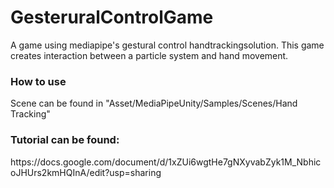 # GesteruralControlGame
<p>A game using mediapipe's gestural control handtrackingsolution. This game creates interaction between a particle system and hand movement. </p>

<h3> How to use </h3>
<p>Scene can be found in "Asset/MediaPipeUnity/Samples/Scenes/Hand Tracking" </p>

<h3> Tutorial can be found: </h3>
<p>https://docs.google.com/document/d/1xZUi6wgtHe7gNXyvabZyk1M_NbhicoJHUrs2kmHQInA/edit?usp=sharing  </p>
